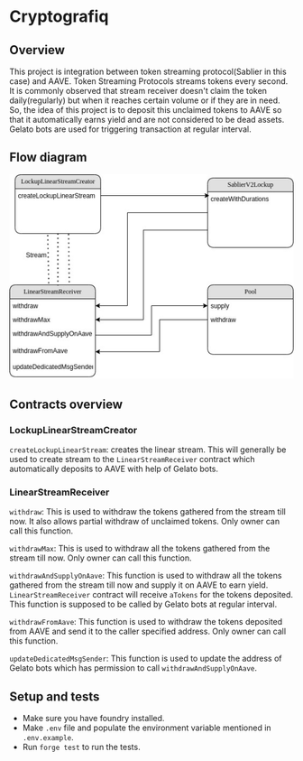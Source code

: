 # Cryptografiq

## Overview

This project is integration between token streaming protocol(Sablier in this case) and AAVE. Token Streaming Protocols streams tokens every second. It is commonly observed that stream receiver doesn't claim the token daily(regularly) but when it reaches certain volume or if they are in need. So, the idea of this project is to deposit this unclaimed tokens to AAVE so that it automatically earns yield and are not considered to be dead assets. Gelato bots are used for triggering transaction at regular interval.

## Flow diagram

![Screenshot](/Screenshot.jpeg)

## Contracts overview

### LockupLinearStreamCreator

`createLockupLinearStream`: creates the linear stream. This will generally be used to create stream to the `LinearStreamReceiver` contract which automatically deposits to AAVE with help of Gelato bots.

### LinearStreamReceiver

`withdraw`: This is used to withdraw the tokens gathered from the stream till now. It also allows partial withdraw of unclaimed tokens. Only owner can call this function.

`withdrawMax`: This is used to withdraw all the tokens gathered from the stream till now. Only owner can call this function.

`withdrawAndSupplyOnAave`: This function is used to withdraw all the tokens gathered from the stream till now and supply it on AAVE to earn yield. `LinearStreamReceiver` contract will receive `aTokens` for the tokens deposited. This function is supposed to be called by Gelato bots at regular interval.

`withdrawFromAave`: This function is used to withdraw the tokens deposited from AAVE and send it to the caller specified address. Only owner can call this function.

`updateDedicatedMsgSender`: This function is used to update the address of Gelato bots which has permission to call `withdrawAndSupplyOnAave`.

## Setup and tests

* Make sure you have foundry installed.
* Make `.env` file and populate the environment variable mentioned in `.env.example`.
* Run `forge test` to run the tests.






